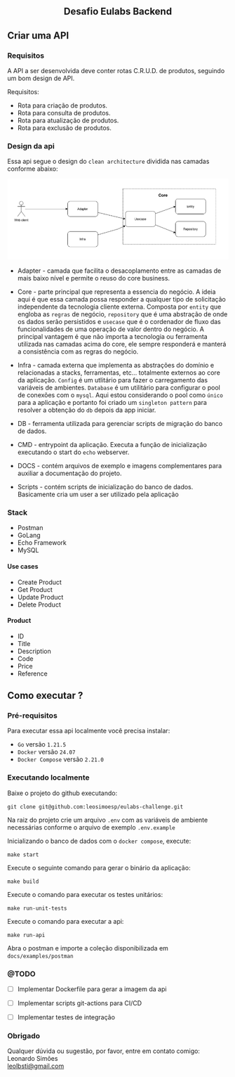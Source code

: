 <div align="center"><h2>Desafio Eulabs Backend</h2></div>


## Criar uma API

### Requisitos
A API a ser desenvolvida deve conter rotas
C.R.U.D. de produtos, seguindo um bom design
de API.

Requisitos:
- Rota para criação de produtos.
- Rota para consulta de produtos.
- Rota para atualização de produtos.
- Rota para exclusão de produtos.

### Design da api

Essa api segue o design do `clean architecture` dividida nas camadas conforme abaixo:

<img src="./docs/images/project-design.png" >
<br />

 - Adapter - camada que facilita o desacoplamento entre as camadas de mais baixo nível
 e permite o reuso do core business.

 - Core - parte principal que representa a essencia do negócio. A ideia aqui é 
 que essa camada possa responder a qualquer tipo de solicitação independente
 da tecnologia cliente externa. Composta por `entity` que engloba as `regras` de
 negócio, `repository` que é uma abstração de onde os dados serão persistidos e 
 `usecase` que é o cordenador de fluxo das funcionalidades de uma operação de 
 valor dentro do negócio.
 A principal vantagem é que não importa a tecnologia ou ferramenta utilizada nas 
 camadas acima do core, ele sempre responderá e manterá a consistência com as 
 regras do negócio.

 - Infra - camada externa que implementa as abstrações do domínio e relacionadas
 a stacks, ferramentas, etc... totalmente externos ao core da aplicação.
 `Config` é um utlitário para fazer o carregamento das variáveis de ambientes.
 `Database` é um utilitário para configurar o pool de conexões com o `mysql`.
 Aqui estou considerando o pool como `único` para a aplicação e portanto foi 
 criado um `singleton pattern` para resolver a obtenção do `db` depois da app
 iniciar.

 - DB - ferramenta utilizada para gerenciar scripts de migração do banco de dados.

 - CMD - entrypoint da aplicação. Executa a função de inicialização executando
 o start do `echo` webserver.

 - DOCS - contém arquivos de exemplo e imagens complementares para auxiliar a
 documentação do projeto.

 - Scripts - contém scripts de inicialização do banco de dados. Basicamente cria
 um user a ser utilizado pela aplicação

### Stack
- Postman
- GoLang
- Echo Framework
- MySQL


#### Use cases
- Create Product
- Get Product
- Update Product
- Delete Product

#### Product

- ID
- Title
- Description
- Code
- Price
- Reference


## Como executar ?

### Pré-requisitos

Para executar essa api localmente você precisa instalar:

- `Go` versão `1.21.5`
- `Docker` versão `24.07`
- `Docker Compose` versão `2.21.0`

### Executando localmente

Baixe o projeto do github executando:

```
git clone git@github.com:leosimoesp/eulabs-challenge.git
```

Na raiz do projeto crie um arquivo `.env` com as variáveis de ambiente necessárias
conforme o arquivo de exemplo `.env.example`

Inicializando o banco de dados com o `docker compose`, execute: 

```
make start
```

Execute o seguinte comando para gerar o binário da aplicação:

```
make build
```

Execute o comando para executar os testes unitários:
```
make run-unit-tests
```

Execute o comando para executar a api:
```
make run-api
```

Abra o postman e importe a coleção disponibilizada em `docs/examples/postman`

### @TODO

- [ ] Implementar Dockerfile para gerar a imagem da api
- [ ] Implementar scripts git-actions para CI/CD
- [ ] Implementar testes de integração


### Obrigado

Qualquer dúvida ou sugestão, por favor, entre em contato comigo:
<br />
Leonardo Simões<br />
leolbsti@gmail.com
